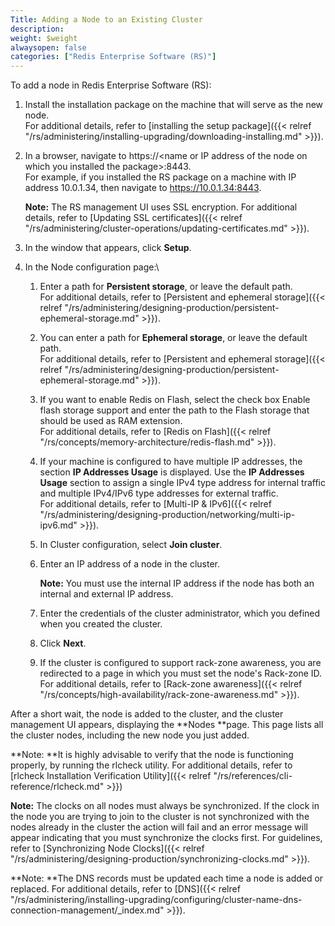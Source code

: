```yaml
---
Title: Adding a Node to an Existing Cluster
description: 
weight: $weight
alwaysopen: false
categories: ["Redis Enterprise Software (RS)"]
---
```

To add a node in Redis Enterprise Software (RS):

1. Install the installation package on the machine that will serve as
    the new node.\
    For additional details, refer to [installing the setup
    package]({{< relref "/rs/administering/installing-upgrading/downloading-installing.md" >}}).
1. In a browser, navigate to https://\<name or IP address of the node
    on which you installed the package\>:8443.\
    For example, if you installed the RS package on a machine with IP
    address 10.0.1.34, then navigate to https://10.0.1.34:8443.

    **Note:** The RS management UI uses SSL encryption. For additional
    details, refer to [Updating SSL
    certificates]({{< relref "/rs/administering/cluster-operations/updating-certificates.md" >}}).

1. In the window that appears, click **Setup**.
1. In the Node configuration page:\
    1. Enter a path for **Persistent storage**, or leave the default
        path.\
        For additional details, refer to [Persistent and ephemeral
        storage]({{< relref "/rs/administering/designing-production/persistent-ephemeral-storage.md" >}}).
    1. You can enter a path for **Ephemeral storage**, or leave the
        default path.\
        For additional details, refer to [Persistent and ephemeral
        storage]({{< relref "/rs/administering/designing-production/persistent-ephemeral-storage.md" >}}).
    1. If you want to enable Redis on Flash, select the check box
        Enable flash storage support and enter the path to the Flash
        storage that should be used as RAM extension.\
        For additional details, refer to [Redis on
        Flash]({{< relref "/rs/concepts/memory-architecture/redis-flash.md" >}}).
    1. If your machine is configured to have multiple IP addresses, the
        section **IP Addresses Usage** is displayed. Use the **IP
        Addresses Usage** section to assign a single IPv4 type address
        for internal traffic and multiple IPv4/IPv6 type addresses for
        external traffic.\
        For additional details, refer to [Multi-IP &
        IPv6]({{< relref "/rs/administering/designing-production/networking/multi-ip-ipv6.md" >}}).
    1. In Cluster configuration, select **Join cluster**.
    1. Enter an IP address of a node in the cluster.

        **Note:** You must use the internal IP address if the node has
        both an internal and external IP address.

    1. Enter the credentials of the cluster administrator, which you
        defined when you created the cluster.
    1. Click **Next**.
    1. If the cluster is configured to support rack-zone awareness, you
        are redirected to a page in which you must set the node's
        Rack-zone ID. For additional details, refer to [Rack-zone
        awareness]({{< relref "/rs/concepts/high-availability/rack-zone-awareness.md" >}}).

After a short wait, the node is added to the cluster, and the cluster
management UI appears, displaying the **Nodes **page. This page lists
all the cluster nodes, including the new node you just added.

**Note: **It is highly advisable to verify that the node is functioning
properly, by running the rlcheck utility. For additional details, refer
to [rlcheck Installation Verification
Utility]({{< relref "/rs/references/cli-reference/rlcheck.md" >}})

**Note:** The clocks on all nodes must always be synchronized. If the
clock in the node you are trying to join to the cluster is not
synchronized with the nodes already in the cluster the action will fail
and an error message will appear indicating that you must synchronize
the clocks first. For guidelines, refer to [Synchronizing Node
Clocks]({{< relref "/rs/administering/designing-production/synchronizing-clocks.md" >}}).

**Note: **The DNS records must be updated each time a node is added or
replaced. For additional details, refer to
[DNS]({{< relref "/rs/administering/installing-upgrading/configuring/cluster-name-dns-connection-management/_index.md" >}}).
